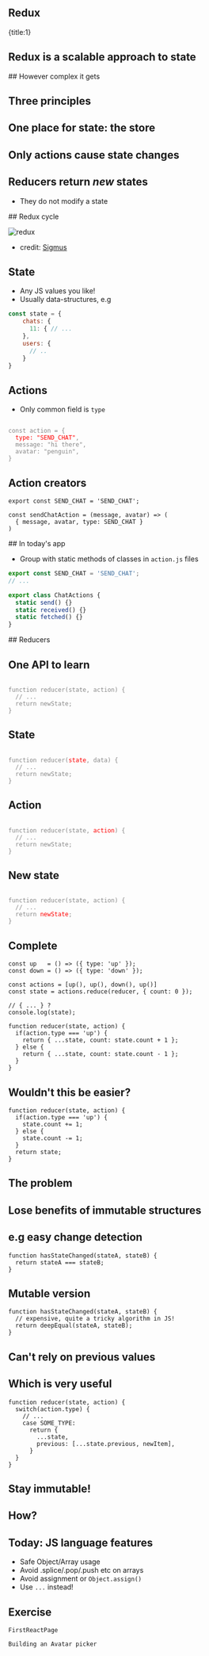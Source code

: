 ## Redux
{title:1}

## Redux is a scalable approach to state

## However complex it gets

## Three principles

## One place for state: the store

## Only actions cause state changes

## Reducers return *new* states

- They do not modify a state

## Redux cycle

![redux](./img/redux-diagram.png)

- credit: [Sigmus](https://github.com/reactjs/redux/issues/653#issuecomment-167994461)

## State

- Any JS values you like!
- Usually data-structures, e.g

```javascript
const state = {
    chats: {
      11: { // ...
    },
    users: {
      // ..
    }
}
```

## Actions

- Only common field is `type`

<code style="color: #888; white-space: pre">
const action = {
  <span style="color: red">type: "SEND_CHAT"</span>,
  message: "hi there",
  avatar: "penguin",
}
</code>

## Action creators

    export const SEND_CHAT = 'SEND_CHAT';

    const sendChatAction = (message, avatar) => (
      { message, avatar, type: SEND_CHAT }
    )

## In today's app

- Group with static methods of classes in `action.js` files

```javascript
export const SEND_CHAT = 'SEND_CHAT';
// ...

export class ChatActions {
  static send() {}
  static received() {}
  static fetched() {}
}
```
    

## Reducers

## One API to learn

<code style="color: #888; white-space: pre">
function reducer(state, action) {
  // ...
  return newState;
}
</code>

## State

<code style="color: #888; white-space: pre">
function reducer(<span style="color: red">state</span>, data) {
  // ...
  return newState;
}
</code>

## Action

<code style="color: #888; white-space: pre">
function reducer(state, <span style="color: red">action</span>) {
  // ...
  return newState;
}
</code>

## New state

<code style="color: #888; white-space: pre">
function reducer(state, action) {
  // ...
  return <span style="color: red">newState</span>;
}
</code>

## Complete

    const up   = () => ({ type: 'up' });
    const down = () => ({ type: 'down' });

    const actions = [up(), up(), down(), up()]
    const state = actions.reduce(reducer, { count: 0 });

    // { ... } ?
    console.log(state);

    function reducer(state, action) {
      if(action.type === 'up') {
        return { ...state, count: state.count + 1 };
      } else {
        return { ...state, count: state.count - 1 };
      }
    }


## Wouldn't this be easier?


    function reducer(state, action) {
      if(action.type === 'up') {
        state.count += 1;
      } else {
        state.count -= 1; 
      }
      return state;
    }

## The problem

## Lose benefits of immutable structures


## e.g easy change detection

    function hasStateChanged(stateA, stateB) {
      return stateA === stateB;
    }

## Mutable version

    function hasStateChanged(stateA, stateB) {
      // expensive, quite a tricky algorithm in JS!
      return deepEqual(stateA, stateB);
    }

## Can't rely on previous values

## Which is very useful

    function reducer(state, action) {
      switch(action.type) {
        // ...
        case SOME_TYPE:
          return {
            ...state,
            previous: [...state.previous, newItem],
          }
      }
    } 

## Stay immutable!

## How?

## Today: JS language features

- Safe Object/Array usage
- Avoid .splice/.pop/.push etc on arrays
- Avoid assignment or `Object.assign()`
- Use `...` instead!


## Exercise

    FirstReactPage

    Building an Avatar picker

  

